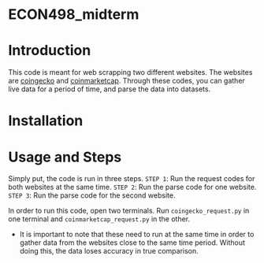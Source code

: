# ECON498_midterm

# Introduction

This code is meant for web scrapping two different websites. The websites are [coingecko](coingecko.com) and [coinmarketcap](coinmarketcap.com). Through these codes, you can gather live data for a period of time, and parse the data into datasets.

# Installation

# Usage and Steps

Simply put, the code is run in three steps.
`STEP 1`: Run the request codes for both websites at the same time.
`STEP 2`: Run the parse code for one website.
`STEP 3`: Run the parse code for the second website.

In order to run this code, open two terminals. Run `coingecko_request.py` in one terminal and `coinmarketcap_request.py` in the other. 
- It is important to note that these need to run at the same time in order to gather data from the websites close to the same time period. Without doing this, the data loses accuracy in true comparison. 


